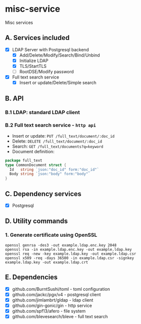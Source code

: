 # misc-service
Misc services

## A. Services included

* [x] LDAP Server with Postgresql backend
  * [x] Add/Delete/Modify/Search/Bind/Unbind
  * [x] Initialize LDAP
  * [x] TLS/StartTLS
  * [ ] RootDSE/Modify password
* [x] Full text search service
  * [x] Insert or update/Delete/Simple search

## B. API

### B.1 LDAP: standard LDAP client

### B.2 Full text search service - `http api`
  * Insert or update: `PUT /full_text/document/:doc_id`
  * Delete: `DELETE /full_text/document/:doc_id`
  * Search: `GET /full_text/documents?q=keyword`
  * Document definition: 
```go
package full_text
type CommonDocument struct {
  Id   string `json:"doc_id" form:"doc_id"`
  Body string `json:"body" form:"body"`
}
```

## C. Dependency services

* [X] Postgresql

## D. Utility commands

### 1. Generate certificate using OpenSSL

```shell
openssl genrsa -des3 -out example.ldap.enc.key 2048
openssl rsa -in example.ldap.enc.key -out example.ldap.key
openssl req -new -key example.ldap.key -out example.ldap.csr
openssl x509 -req -days 36500 -in example.ldap.csr -signkey example.ldap.key -out example.ldap.crt
```

## E. Dependencies

* [x] github.com/BurntSushi/toml - toml configuration
* [x] github.com/jackc/pgx/v4 - postgresql client
* [x] github.com/jimlambrt/gldap - ldap client
* [x] github.com/gin-gonic/gin - http service
* [x] github.com/spf13/afero - file system
* [x] github.com/blevesearch/bleve - full text search
